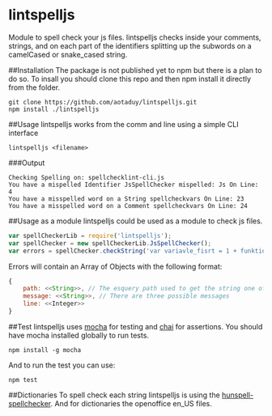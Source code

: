 # lintspelljs
Module to spell check your js files.
lintspelljs checks inside your comments, strings, and on each part of the identifiers splitting up the subwords on a camelCased or snake_cased string.


##Installation
The package is not published yet to npm but there is a plan to do so. 
To insall you should clone this repo and then npm install it directly from the folder.
````
git clone https://github.com/aotaduy/lintspelljs.git
npm install ./lintspelljs
````

##Usage
lintspelljs works from the comm and line using a simple CLI interface
````
lintspelljs <filename>
````
###Output
````
Checking Spelling on: spellchecklint-cli.js
You have a mispelled Identifier JsSpellChecker mispelled: Js On Line: 4
You have a misspelled word on a String spellcheckvars On Line: 23
You have a misspelled word on a Comment spellcheckvars On Line: 24
````
##Usage as a module
lintspelljs could be used as a module to check js files.
````javascript
var spellCheckerLib = require('lintspelljs');
var spellChecker = new spellCheckerLib.JsSpellChecker();
var errors = spellChecker.checkString('var variavle_fisrt = 1 + funktionKall(); // Tetsing');
````
Errors will contain an Array of Objects with the following format:
````javascript
{
    path: <<String>>, // The esquery path used to get the string one of 'Identifier', 'Literal', 'Line'
    message: <<String>>, // There are three possible messages 
    line: <<Integer>>
}
````

##Test
lintspelljs uses [mocha](http://www.mochajs.org) for testing and [chai](http://www.chaijs.com) for assertions.
You should have mocha installed globally to run tests.
````
npm install -g mocha
````
And to run the test you can use:
````
npm test
````

##Dictionaries
To spell check each string lintspelljs is using the [hunspell-spellchecker](https://www.npmjs.com/package/hunspell-spellchecker).
And for dictionaries the openoffice en_US files.
